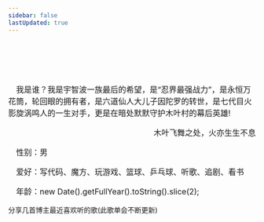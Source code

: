 ```yaml
---
sidebar: false
lastUpdated: true
---
```


<ClientOnly>
<initbg/>
</ClientOnly>

<p style="font-size:100px;"></p>
<text-block title="AboutMe" color="rgb(85, 138, 238)">
<p style="text-indent:1em;font-size:16px;">
我是谁？我是宇智波一族最后的希望，是“忍界最强战力”，是永恒万花筒，轮回眼的拥有者，是六道仙人大儿子因陀罗的转世，是七代目火影旋涡鸣人的一生对手，更是在暗处默默守护木叶村的幕后英雄!
</p>
<p style="text-indent:1em;font-size:16px;text-align:right">
木叶飞舞之处，火亦生生不息
</p>
</text-block>

<text-block title="Video" color="rgb(85, 138, 238)">
<my-video  src="/zuozhu4.mp4"/>
</text-block>
<video-init/>

<text-block title="AboutMe" color="rgb(85, 138, 238)">
<p style="text-indent:1em;font-size:16px;">
性别：男
</p>
<p style="text-indent:1em;font-size:16px;">
爱好：写代码、魔方、玩游戏、篮球、乒乓球、听歌、追剧、看书
</p>
<p style="text-indent:1em;font-size:16px;">
年龄：new Date().getFullYear().toString().slice(2);
</p>
</text-block>
<tips type="info">
<template v-slot:title>
小蝣说：
</template>
分享几首博主最近喜欢听的歌(此歌单会不断更新)
</tips>

<text-block title="Music" color="rgb(85, 138, 238)">
<my-music id="1912603719"/>
<my-music id="165355"/>
<my-music id="1415829224"/>
<my-music id="1396141677"/>
<my-music id="1475073518"/>
<my-music id="1423241987"/>

</text-block>

<music-init/>

<ClientOnly>
<comment :redNum="false"/>
</ClientOnly>
